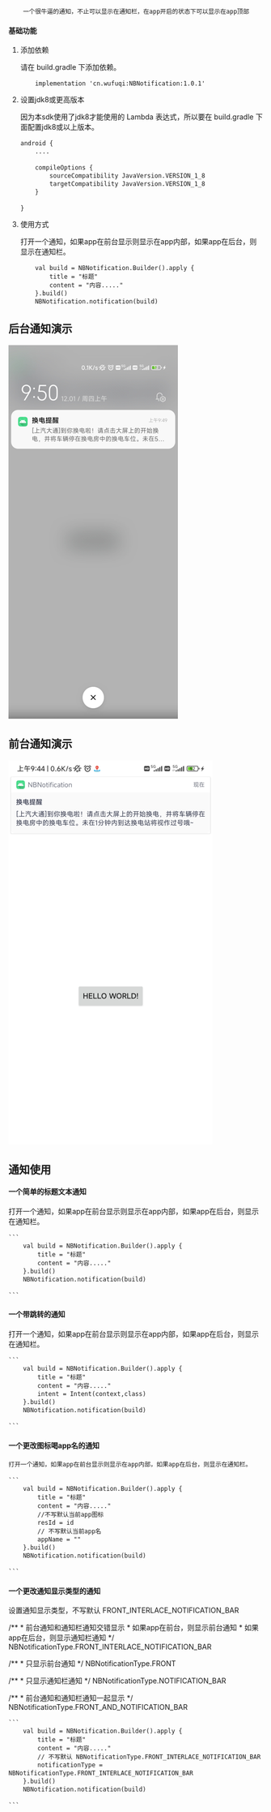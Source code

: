 ```
    一个很牛逼的通知，不止可以显示在通知栏，在app开启的状态下可以显示在app顶部
```

#### 基础功能
1. 添加依赖

    请在 build.gradle 下添加依赖。

    ``` 
        implementation 'cn.wufuqi:NBNotification:1.0.1'
    ```


2. 设置jdk8或更高版本

    因为本sdk使用了jdk8才能使用的 Lambda 表达式，所以要在 build.gradle 下面配置jdk8或以上版本。

    ``` 
    android {
        ....

        compileOptions {
            sourceCompatibility JavaVersion.VERSION_1_8
            targetCompatibility JavaVersion.VERSION_1_8
        }
        
    }
    ```

3. 使用方式

    打开一个通知，如果app在前台显示则显示在app内部，如果app在后台，则显示在通知栏。

    ```
        val build = NBNotification.Builder().apply {
            title = "标题"
            content = "内容....."
        }.build()
        NBNotification.notification(build)

    ```


## 后台通知演示
#### ![后台通知](https://raw.githubusercontent.com/wufuqi123/NBNotification/master/img/bar.png)


## 前台通知演示
#### ![前台通知](https://raw.githubusercontent.com/wufuqi123/NBNotification/master/img/front.png)

## 通知使用

#### 一个简单的标题文本通知

   打开一个通知，如果app在前台显示则显示在app内部，如果app在后台，则显示在通知栏。

    ```
        val build = NBNotification.Builder().apply {
            title = "标题"
            content = "内容....."
        }.build()
        NBNotification.notification(build)

    ```

#### 一个带跳转的通知

   打开一个通知，如果app在前台显示则显示在app内部，如果app在后台，则显示在通知栏。

    ```
        val build = NBNotification.Builder().apply {
            title = "标题"
            content = "内容....."
            intent = Intent(context,class)
        }.build()
        NBNotification.notification(build)

    ```

#### 一个更改图标喝app名的通知

    打开一个通知，如果app在前台显示则显示在app内部，如果app在后台，则显示在通知栏。

    ```
        val build = NBNotification.Builder().apply {
            title = "标题"
            content = "内容....."
            //不写默认当前app图标
            resId = id
            // 不写默认当前app名
            appName = ""
        }.build()
        NBNotification.notification(build)

    ```

#### 一个更改通知显示类型的通知

   设置通知显示类型，不写默认   FRONT_INTERLACE_NOTIFICATION_BAR

   /**
    * 前台通知和通知栏通知交错显示
    * 如果app在前台，则显示前台通知
    * 如果app在后台，则显示通知栏通知
    */
   NBNotificationType.FRONT_INTERLACE_NOTIFICATION_BAR

   /**
    * 只显示前台通知
    */
   NBNotificationType.FRONT

   /**
    * 只显示通知栏通知
    */
   NBNotificationType.NOTIFICATION_BAR


   /**
    * 前台通知和通知栏通知一起显示
    */
   NBNotificationType.FRONT_AND_NOTIFICATION_BAR

    ```
        val build = NBNotification.Builder().apply {
            title = "标题"
            content = "内容....."
            // 不写默认 NBNotificationType.FRONT_INTERLACE_NOTIFICATION_BAR
            notificationType = NBNotificationType.FRONT_INTERLACE_NOTIFICATION_BAR
        }.build()
        NBNotification.notification(build)

    ```